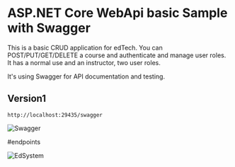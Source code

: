# ASP.NET Core WebApi basic Sample with Swagger

This is a basic CRUD application for edTech. You can POST/PUT/GET/DELETE a course and authenticate and manage user roles.
It has a normal use and an instructor, two user roles.

It's using Swagger for API documentation and testing.

## Version1
``` http://localhost:29435/swagger ```

![Swagger](./ReadmeImgs/sw.png)

#endpoints

![EdSystem](./ReadmeImgs/end.png)
